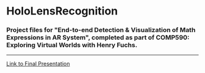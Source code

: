 # HoloLensRecognition
### Project files for "End-to-end Detection & Visualization of Math Expressions in AR System", completed as part of COMP590: Exploring Virtual Worlds with Henry Fuchs. 
---
[Link to Final Presentation](https://docs.google.com/presentation/d/1KWAsIZi9pAkUHzN-lfM9JT1vxZ9pp_INDFsZa68Rlls/edit?usp=sharing)


